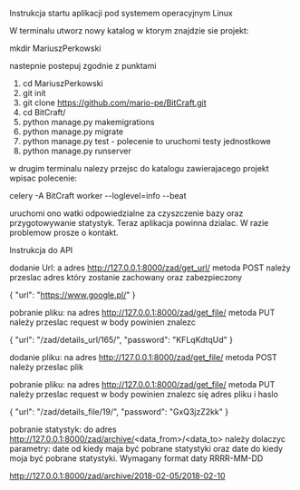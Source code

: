 Instrukcja startu aplikacji pod systemem operacyjnym Linux

W terminalu utworz nowy katalog w ktorym znajdzie sie projekt:

mkdir MariuszPerkowski

nastepnie postepuj zgodnie z punktami

1) cd MariuszPerkowski
2) git init
3) git clone https://github.com/mario-pe/BitCraft.git
4) cd BitCraft/
5) python manage.py makemigrations
6) python manage.py migrate
7) python manage.py test  - polecenie to uruchomi testy jednostkowe
8) python manage.py runserver

w drugim terminalu nalezy przejsc do katalogu zawierajacego projekt wpisac polecenie:

  celery -A BitCraft worker --loglevel=info --beat

uruchomi ono watki odpowiedzialne za czyszczenie bazy oraz przygotowywanie statystyk.
Teraz aplikacja powinna dzialac. W razie problemow prosze o kontakt. 

Instrukcja do API

dodanie Url:
a adres  http://127.0.0.1:8000/zad/get_url/ metoda POST należy przeslac adres który zostanie zachowany oraz zabezpieczony 

{
        "url": "https://www.google.pl/"
    }

pobranie pliku:
na adres http://127.0.0.1:8000/zad/get_file/ metoda PUT należy przeslac request w body powinien znalezc
 
 {
        "url": "/zad/details_url/165/",
        "password": "KFLqKdtqUd"
    }

dodanie pliku:
na adres http://127.0.0.1:8000/zad/get_file/ metoda POST należy przeslac plik

pobranie pliku:
na adres http://127.0.0.1:8000/zad/get_file/ metoda PUT należy przeslac request w body powinien znalezc się adres pliku i haslo
 
 {
        "url": "/zad/details_file/19/",
        "password": "GxQ3jzZ2kk"
    }
    
pobranie statystyk:
do adres http://127.0.0.1:8000/zad/archive/<data_from>/<data_to> należy dolaczyc parametry: date od kiedy maja być pobrane statystyki oraz date do kiedy moja być pobrane statystyki. Wymagany format daty RRRR-MM-DD

http://127.0.0.1:8000/zad/archive/2018-02-05/2018-02-10
